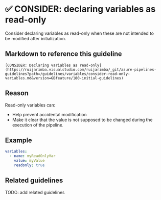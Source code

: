 # ✅ CONSIDER: declaring variables as read-only

Consider declaring variables as read-only when these are not intended to be
modified after initialization.

## Markdown to reference this guideline

```plaintext
[CONSIDER: Declaring variables as read-only](https://ruijarimba.visualstudio.com/ruijarimba/_git/azure-pipelines-guidelines?path=/guidelines/variables/consider-read-only-variables.md&version=GBfeature/180-initial-guidelines)
```

## Reason

Read-only variables can:

- Help prevent accidental modification
- Make it clear that the value is not supposed to be changed during the
execution of the pipeline.

## Example

```yaml
variables:
  - name: myReadOnlyVar
    value: myValue
    readonly: true
```

## Related guidelines

TODO: add related guidelines
